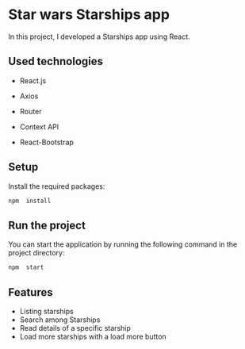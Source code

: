 # Star wars Starships app

In this project, I developed a Starships app using React.

## Used technologies

- React.js

- Axios

- Router

- Context API

- React-Bootstrap

## Setup

Install the required packages:

``` bash
npm  install
```
## Run the project

You can start the application by running the following command in the project directory:

``` bash
npm  start
```

## Features

-   Listing starships
-   Search among Starships
-   Read details of a specific starship
-   Load more starships with a load more button
